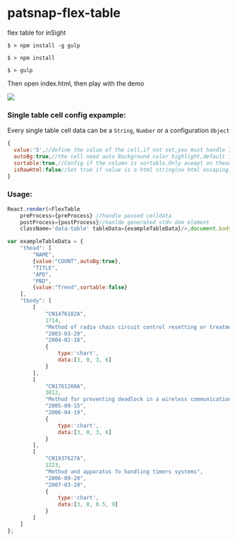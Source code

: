 # patsnap-flex-table
flex table for inSight

`$ > npm install -g gulp`

`$ > npm install`

`$ > gulp`

Then open index.html, then play with the demo

<img src="https://raw.github.com/regou/patsnap-flex-table/master/rdimg.jpg" >


### Single table cell config expample:

Every single table cell data can be a `String`, `Number` or a configuration `Object`

```javascript 
{
  value:'5',//define the value of the cell,if not set,you must handle it on pre/postprocess
  autoBg:true,//the cell need auto Background color highlight,default is true
  sortable:true,//Config if the column is sortable.Only aceept on thead default is true
  isRawHtml:false//Set true if value is a html string(no html escaping),default is false
}
```

### Usage:
```javascript
React.render(<FlexTable 
    preProcess={preProcess} //handle passed celldata
    postProcess={postProcess}//hanlde generated <td> dom element
    className='data-table' tableData={exampleTableData}/>,document.body);
```


```javascript
var exampleTableData = {
    "thead": [
        "NAME",
        {value:"COUNT",autoBg:true},
        "TITLE",
        "APD",
        "PBD",
        {value:"Trend",sortable:false}
    ],
    "tbody": [
        [
            "CN1476182A",
            1714,
            "Method of radio chain circuit control resetting or treatment of timer",
            "2003-03-20",
            "2004-02-18",
            {
                type:'chart',
                data:[3, 0, 3, 6]
            }
        ],
        [
            "CN1761260A",
            3012,
            "Method for preventing deadlock in a wireless communications system",
            "2005-09-15",
            "2006-04-19",
            {
                type:'chart',
                data:[3, 0, 3, 6]
            }
        ],
        [
            "CN1937627A",
            1223,
            "Method and apparatus fo handling timers systems",
            "2006-09-20",
            "2007-03-28",
            {
                type:'chart',
                data:[3, 8, 0.5, 9]
            }
        ]        
    ]
};
```




